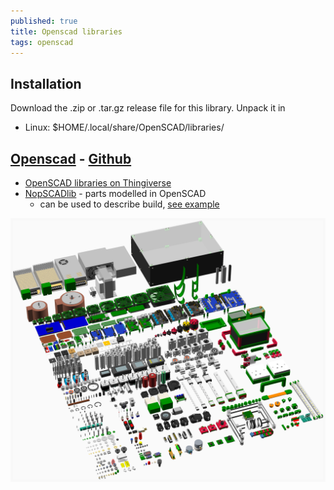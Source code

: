 ```yaml
---
published: true
title: Openscad libraries
tags: openscad
---
```

## Installation

Download the .zip or .tar.gz release file for this library.
Unpack it in 
 - Linux: $HOME/.local/share/OpenSCAD/libraries/

## [Openscad](https://www.openscad.org/libraries.html) - [Github](https://github.com/openscad/openscad/wiki/Libraries)
- [OpenSCAD libraries on Thingiverse](https://www.thingiverse.com/openscad/collections/libraries)
- [NopSCADlib](https://github.com/nophead/NopSCADlib/blob/master/readme.md) - parts modelled in OpenSCAD
	- can be used to describe build, [see example](https://github.com/nophead/NopSCADlib/blob/master/examples/MainsBreakOutBox/readme.md)

![caption](https://raw.githubusercontent.com/nophead/NopSCADlib/master/libtest.png)